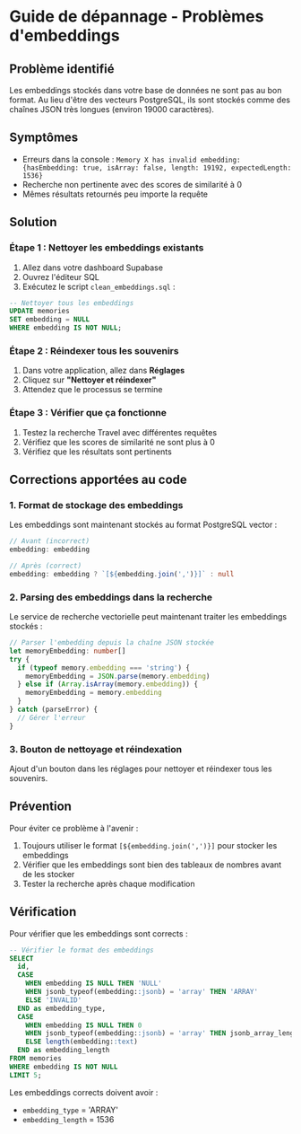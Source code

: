 # Guide de dépannage - Problèmes d'embeddings

## Problème identifié

Les embeddings stockés dans votre base de données ne sont pas au bon format. Au lieu d'être des vecteurs PostgreSQL, ils sont stockés comme des chaînes JSON très longues (environ 19000 caractères).

## Symptômes

- Erreurs dans la console : `Memory X has invalid embedding: {hasEmbedding: true, isArray: false, length: 19192, expectedLength: 1536}`
- Recherche non pertinente avec des scores de similarité à 0
- Mêmes résultats retournés peu importe la requête

## Solution

### Étape 1 : Nettoyer les embeddings existants

1. Allez dans votre dashboard Supabase
2. Ouvrez l'éditeur SQL
3. Exécutez le script `clean_embeddings.sql` :

```sql
-- Nettoyer tous les embeddings
UPDATE memories 
SET embedding = NULL 
WHERE embedding IS NOT NULL;
```

### Étape 2 : Réindexer tous les souvenirs

1. Dans votre application, allez dans **Réglages**
2. Cliquez sur **"Nettoyer et réindexer"**
3. Attendez que le processus se termine

### Étape 3 : Vérifier que ça fonctionne

1. Testez la recherche Travel avec différentes requêtes
2. Vérifiez que les scores de similarité ne sont plus à 0
3. Vérifiez que les résultats sont pertinents

## Corrections apportées au code

### 1. Format de stockage des embeddings

Les embeddings sont maintenant stockés au format PostgreSQL vector :
```typescript
// Avant (incorrect)
embedding: embedding

// Après (correct)
embedding: embedding ? `[${embedding.join(',')}]` : null
```

### 2. Parsing des embeddings dans la recherche

Le service de recherche vectorielle peut maintenant traiter les embeddings stockés :
```typescript
// Parser l'embedding depuis la chaîne JSON stockée
let memoryEmbedding: number[]
try {
  if (typeof memory.embedding === 'string') {
    memoryEmbedding = JSON.parse(memory.embedding)
  } else if (Array.isArray(memory.embedding)) {
    memoryEmbedding = memory.embedding
  }
} catch (parseError) {
  // Gérer l'erreur
}
```

### 3. Bouton de nettoyage et réindexation

Ajout d'un bouton dans les réglages pour nettoyer et réindexer tous les souvenirs.

## Prévention

Pour éviter ce problème à l'avenir :

1. Toujours utiliser le format `[${embedding.join(',')}]` pour stocker les embeddings
2. Vérifier que les embeddings sont bien des tableaux de nombres avant de les stocker
3. Tester la recherche après chaque modification

## Vérification

Pour vérifier que les embeddings sont corrects :

```sql
-- Vérifier le format des embeddings
SELECT 
  id,
  CASE 
    WHEN embedding IS NULL THEN 'NULL'
    WHEN jsonb_typeof(embedding::jsonb) = 'array' THEN 'ARRAY'
    ELSE 'INVALID'
  END as embedding_type,
  CASE 
    WHEN embedding IS NULL THEN 0
    WHEN jsonb_typeof(embedding::jsonb) = 'array' THEN jsonb_array_length(embedding::jsonb)
    ELSE length(embedding::text)
  END as embedding_length
FROM memories 
WHERE embedding IS NOT NULL
LIMIT 5;
```

Les embeddings corrects doivent avoir :
- `embedding_type` = 'ARRAY'
- `embedding_length` = 1536 